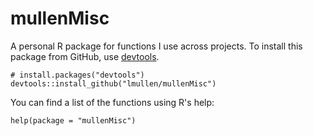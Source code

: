 # mullenMisc

A personal R package for functions I use across projects. To install this package from GitHub, use [devtools](https://github.com/hadley/devtools).

```
# install.packages("devtools")
devtools::install_github("lmullen/mullenMisc")
```

You can find a list of the functions using R's help:

```
help(package = "mullenMisc")
```

